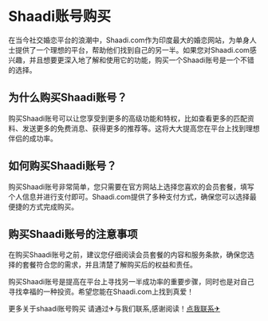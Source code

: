 # Shaadi账号购买

在当今社交婚恋平台的浪潮中，Shaadi.com作为印度最大的婚恋网站，为单身人士提供了一个理想的平台，帮助他们找到自己的另一半。如果您对Shaadi.com感兴趣，并且想要更深入地了解和使用它的功能，购买一个Shaadi账号是一个不错的选择。

## 为什么购买Shaadi账号？

购买Shaadi账号可以让您享受到更多的高级功能和特权，比如查看更多的匹配资料、发送更多的免费消息、获得更多的推荐等。这将大大提高您在平台上找到理想伴侣的成功率。

## 如何购买Shaadi账号？

购买Shaadi账号非常简单，您只需要在官方网站上选择您喜欢的会员套餐，填写个人信息并进行支付即可。Shaadi.com提供了多种支付方式，确保您可以选择最便捷的方式完成购买。

## 购买Shaadi账号的注意事项

在购买Shaadi账号之前，建议您仔细阅读会员套餐的内容和服务条款，确保您选择的套餐符合您的需求，并且清楚了解购买后的权益和责任。

购买Shaadi账号是提高在平台上寻找另一半成功率的重要步骤，同时也是对自己寻找幸福的一种投资。希望您能在Shaadi.com上找到真爱！

更多关于shaadi账号购买 请通过✈与我们联系,感谢阅读！[点我联系✈](https://en.G208.com)